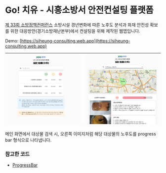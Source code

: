 # Go! 치유 - 시흥소방서 안전컨설팅 플랫폼

[제 33회 소방정책컨퍼런스](https://www.nfsa.go.kr/nfsa/releaseinformation/archive/0011/?boardId=bbs_0000000000000370&mode=view&cntId=123&category=%EC%A0%9C33%ED%9A%8C&pageIdx=&searchCondition=&searchKeyword=) 소방시설 경년변화에 따른 노후도 분석과 화재 안전성 확보를 위한 대응방안(경기소방재난본부)에서 컨설팅을 위해 제작된 웹앱입니다.

Demo: [https://siheung-consulting.web.app](https://siheung-consulting.web.app)

<img src="./src/main.PNG" />|<img src="./src/searched.PNG" />|
|---|---|

메인 화면에서 대상물 검색 시, 오른쪽 이미지처럼 해당 대상물의 노후도를 progress bar 형식으로 나타냅니다.

### 참고한 코드
- [ProgressBar](https://www.csscodelab.com/custom-react-js-progress-bar/)
